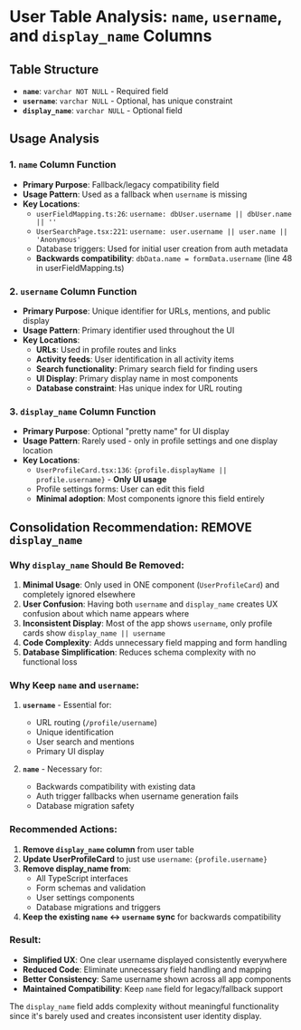 # User Table Analysis: `name`, `username`, and `display_name` Columns

## Table Structure
- **`name`**: `varchar NOT NULL` - Required field
- **`username`**: `varchar NULL` - Optional, has unique constraint  
- **`display_name`**: `varchar NULL` - Optional field

## Usage Analysis

### 1. **`name` Column Function**
- **Primary Purpose**: Fallback/legacy compatibility field
- **Usage Pattern**: Used as a fallback when `username` is missing
- **Key Locations**:
  - `userFieldMapping.ts:26`: `username: dbUser.username || dbUser.name || ''`
  - `UserSearchPage.tsx:221`: `username: user.username || user.name || 'Anonymous'`
  - Database triggers: Used for initial user creation from auth metadata
  - **Backwards compatibility**: `dbData.name = formData.username` (line 48 in userFieldMapping.ts)

### 2. **`username` Column Function**  
- **Primary Purpose**: Unique identifier for URLs, mentions, and public display
- **Usage Pattern**: Primary identifier used throughout the UI
- **Key Locations**:
  - **URLs**: Used in profile routes and links
  - **Activity feeds**: User identification in all activity items 
  - **Search functionality**: Primary search field for finding users
  - **UI Display**: Primary display name in most components
  - **Database constraint**: Has unique index for URL routing

### 3. **`display_name` Column Function**
- **Primary Purpose**: Optional "pretty name" for UI display
- **Usage Pattern**: Rarely used - only in profile settings and one display location
- **Key Locations**:
  - `UserProfileCard.tsx:136`: `{profile.displayName || profile.username}` - **Only UI usage**
  - Profile settings forms: User can edit this field
  - **Minimal adoption**: Most components ignore this field entirely

## **Consolidation Recommendation: REMOVE `display_name`**

### Why `display_name` Should Be Removed:

1. **Minimal Usage**: Only used in ONE component (`UserProfileCard`) and completely ignored elsewhere
2. **User Confusion**: Having both `username` and `display_name` creates UX confusion about which name appears where
3. **Inconsistent Display**: Most of the app shows `username`, only profile cards show `display_name || username`
4. **Code Complexity**: Adds unnecessary field mapping and form handling
5. **Database Simplification**: Reduces schema complexity with no functional loss

### Why Keep `name` and `username`:

1. **`username`** - Essential for:
   - URL routing (`/profile/username`)
   - Unique identification
   - User search and mentions
   - Primary UI display

2. **`name`** - Necessary for:
   - Backwards compatibility with existing data
   - Auth trigger fallbacks when username generation fails
   - Database migration safety

### **Recommended Actions:**

1. **Remove `display_name` column** from user table
2. **Update UserProfileCard** to just use `username`: `{profile.username}`
3. **Remove display_name from**:
   - All TypeScript interfaces
   - Form schemas and validation
   - User settings components
   - Database migrations and triggers
4. **Keep the existing `name` ↔ `username` sync** for backwards compatibility

### **Result:**
- **Simplified UX**: One clear username displayed consistently everywhere
- **Reduced Code**: Eliminate unnecessary field handling and mapping
- **Better Consistency**: Same username shown across all app components
- **Maintained Compatibility**: Keep `name` field for legacy/fallback support

The `display_name` field adds complexity without meaningful functionality since it's barely used and creates inconsistent user identity display.